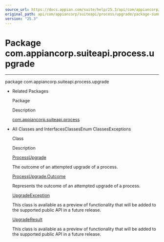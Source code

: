 ```yaml
---
source_url: https://docs.appian.com/suite/help/25.3/api/com/appiancorp/suiteapi/process/upgrade/package-summary.html
original_path: api/com/appiancorp/suiteapi/process/upgrade/package-summary.html
version: "25.3"
---
```


# Package com.appiancorp.suiteapi.process.upgrade

* * *

package com.appiancorp.suiteapi.process.upgrade

-   Related Packages

    Package

    Description

    [com.appiancorp.suiteapi.process](../package-summary.html)

-   All Classes and InterfacesClassesEnum ClassesExceptions

    Class

    Description

    [ProcessUpgrade](ProcessUpgrade.html "class in com.appiancorp.suiteapi.process.upgrade")

    The outcome of an attempted upgrade of a process.

    [ProcessUpgrade.Outcome](ProcessUpgrade.Outcome.html "enum class in com.appiancorp.suiteapi.process.upgrade")

    Represents the outcome of an attempted upgrade of a process.

    [UpgradeException](UpgradeException.html "class in com.appiancorp.suiteapi.process.upgrade")

    This class is available as a preview of functionality that will be added to the supported public API in a future release.

    [UpgradeResult](UpgradeResult.html "class in com.appiancorp.suiteapi.process.upgrade")

    This class is available as a preview of functionality that will be added to the supported public API in a future release.